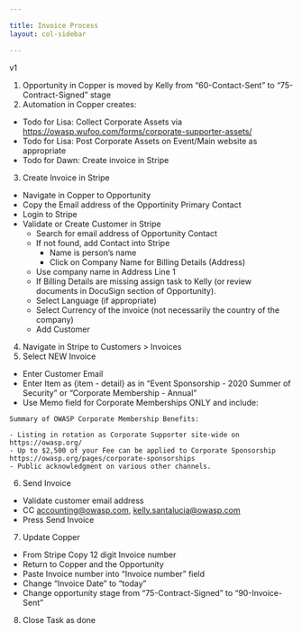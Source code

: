 ```yaml
---

title: Invoice Process
layout: col-sidebar

---
```

v1 

1. Opportunity in Copper is moved by Kelly from “60-Contact-Sent” to “75-Contract-Signed” stage
2. Automation in Copper creates:
  - Todo for Lisa: Collect Corporate Assets via https://owasp.wufoo.com/forms/corporate-supporter-assets/
  - Todo for Lisa: Post Corporate Assets on Event/Main website as appropriate
  - Todo for Dawn: Create invoice in Stripe
3. Create Invoice in Stripe
  - Navigate in Copper to Opportunity
  - Copy the Email address of the Opportinity Primary Contact
  - Login to Stripe
  - Validate or Create Customer in Stripe
    - Search for email address of Opportunity Contact
    - If not found, add Contact into Stripe
      - Name is person’s name
      - Click on Company Name for Billing Details (Address)
    - Use company name in Address Line 1
    - If Billing Details are missing assign task to Kelly (or review documents in DocuSign section of Opportunity).
    - Select Language (if appropriate)
    - Select Currency of the invoice (not necessarily the country of the company)
    - Add Customer
4. Navigate in Stripe to Customers > Invoices
5. Select NEW Invoice
  - Enter Customer Email
  - Enter Item as {item - detail} as in “Event Sponsorship - 2020 Summer of Security” or “Corporate Membership - Annual”
  - Use Memo field for Corporate Memberships ONLY and include:
```
Summary of OWASP Corporate Membership Benefits:

- Listing in rotation as Corporate Supporter site-wide on https://owasp.org/
- Up to $2,500 of your Fee can be applied to Corporate Sponsorship https://owasp.org/pages/corporate-sponsorships
- Public acknowledgment on various other channels.
```
6. Send Invoice
  - Validate customer email address
  - CC accounting@owasp.com, kelly.santalucia@owasp.com
  - Press Send Invoice
7. Update Copper
  - From Stripe Copy 12 digit Invoice number
  - Return to Copper and the Opportunity
  - Paste Invoice number into “Invoice number” field
  - Change “Invoice Date” to “today”
  - Change opportunity stage from “75-Contract-Signed” to “90-Invoice-Sent”
8. Close Task as done
